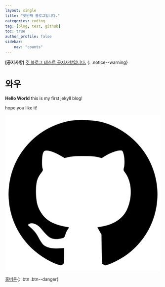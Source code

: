 ```yaml
---
layout: single
title: "첫번째 블로그입니다."
categories: coding
tag: [blog, test, github]
toc: true
author_profile: false
sidebar:
    nav: "counts"
---
```


**[공지사항]** [깃 블로그 테스트 공지사항입니다.](https://moonwonki.github.io)
{: .notice--warning}

# 와우
**Hello World** this is my first jekyll blog!

hope you like it!

![alt text](../images/2024-06-23-first-post/image.png)


[홈버튼](https://moonwonki.github.io){: .btn .btn--danger}





